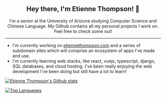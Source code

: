 <h2 align="center">
Hey there, I'm Etienne Thompson! &#128075;
</h2>

<p align="center">
I'm a senior at the University of Arizona studying Computer Science and Chinese Language. My Github contains all my personal projects I work on. Feel free to check some out!
</p>
<hr>

- I'm currently working on [etiennethompson.com](http://etiennethompson.com) and a series of subdomain sites which will comprise an ecosystem of apps I've made and use.
- I'm currently learning web stacks, like react, vuejs, typescript, django, SQL databases, and cloud hosting. I've been really enjoying the web development I've been doing but still have a lot to learn!

[![Etienne Thompson's Github stats](https://github-readme-stats.vercel.app/api?username=EtienneThompson)](https://github.com/anuraghazra/github-readme-stats)

[![Top Languages](https://github-readme-stats.vercel.app/api/top-langs?username=EtienneThompson)](https://github.com/anuraghazra/github-readme-stats)
